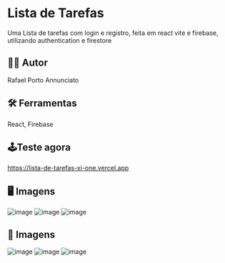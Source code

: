 # Lista de Tarefas

Uma Lista de tarefas com login e registro, feita em react vite e firebase, utilizando authentication e firestore 

## 👨‍💻 Autor

Rafael Porto Annunciato

## 🛠 Ferramentas 

React, Firebase 

## 🕹Teste agora

https://lista-de-tarefas-xi-one.vercel.app

## 🖥 Imagens

![image](https://github.com/RafaelPA13/lista_de_tarefas/assets/84384192/d672b9cb-f37d-4e76-888b-8ed4a49c4226)
![image](https://github.com/RafaelPA13/lista_de_tarefas/assets/84384192/9c878ddd-3174-4c60-a5bd-10fca8ccf1d0)
![image](https://github.com/RafaelPA13/lista_de_tarefas/assets/84384192/84d4ea2a-4127-4fa8-8f8a-ac1fbb51133e)

## 📱 Imagens

![image](https://github.com/RafaelPA13/lista_de_tarefas/assets/84384192/8526dd08-8e04-4db6-8281-565b8ca4ed0a)
![image](https://github.com/RafaelPA13/lista_de_tarefas/assets/84384192/dd3afb37-1c36-49de-aa97-1a16cc89b557)
![image](https://github.com/RafaelPA13/lista_de_tarefas/assets/84384192/3d80c7b7-e79e-4e81-9b94-e1092ba42123)
